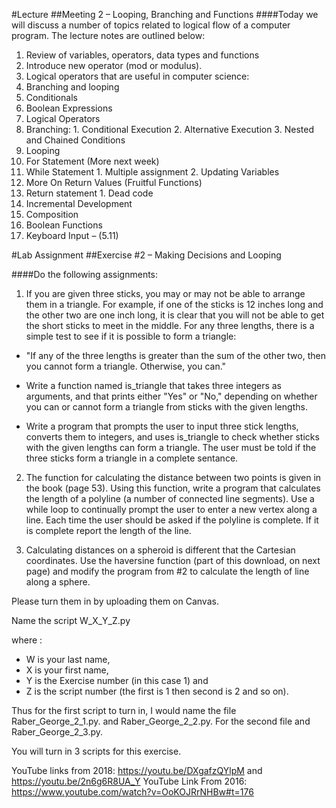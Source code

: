 #Lecture
##Meeting 2 – Looping, Branching and Functions
####Today we will discuss a number of topics related to logical flow of a computer program.  The lecture notes are outlined below:

1. Review of variables, operators, data types and functions
  1. Introduce new operator (mod or modulus).
2. Logical operators that are useful in computer science:
  1. Branching and looping
3. Conditionals 
  1. Boolean Expressions
  2. Logical Operators
  3. Branching:
    1. Conditional Execution
    2. Alternative Execution
    3. Nested and Chained Conditions
4. Looping
  1. For Statement (More next week)
  2. While Statement
    1. Multiple assignment
    2. Updating Variables
5. More On Return Values (Fruitful Functions)
  1. Return statement
    1. Dead code
  2. Incremental Development
  3. Composition
  4. Boolean Functions
6. Keyboard Input – (5.11)

#Lab Assignment
##Exercise #2 – Making Decisions and Looping

####Do the following assignments:

1. If you are given three sticks, you may or may not be able to arrange them in a triangle. For example, if one of the sticks is 12 inches long and the other two are one inch long, it is clear that you will not be able to get the short sticks to meet in the middle. For any three lengths, there is a simple test to see if it is possible to form a triangle:

  * "If any of the three lengths is greater than the sum of the other two, then you cannot form a triangle. Otherwise, you can."

  * Write a function named is_triangle that takes three integers as arguments, and that prints either "Yes" or "No," depending on whether you can or cannot form a triangle from sticks with the given lengths.

  * Write a program that prompts the user to input three stick lengths, converts them to integers, and uses is_triangle to check whether sticks with the given lengths can form a triangle.  The user must be told if the three sticks form a triangle in a complete sentance.

2. The function for calculating the distance between two points is given in the book (page 53).  Using this function, write a program that calculates the length of a polyline (a number of connected line segments).  Use a while loop to continually prompt the user to enter a new vertex along a line.  Each time the user should be asked if the polyline is complete.  If it is complete report the length of the line.

3. Calculating distances on a spheroid is different that the Cartesian coordinates.  Use the haversine function (part of this download, on next page) and modify the program from #2 to calculate the length of line along a sphere.

Please turn them in by uploading them on Canvas. 

Name the script W_X_Y_Z.py 

where :
* W is your last name, 
* X is your first name, 
* Y is the Exercise number (in this case 1) and 
* Z is the script number (the first is 1 then second is 2 and so on).  

Thus for the first script to turn in, I would name the file Raber_George_2_1.py. and 
Raber_George_2_2.py. For the second file and Raber_George_2_3.py.

You will turn in 3 scripts for this exercise.

YouTube links from 2018:  https://youtu.be/DXgafzQYlpM and https://youtu.be/2n6g6R8UA_Y
YouTube Link From 2016: https://www.youtube.com/watch?v=OoKOJRrNHBw#t=176

